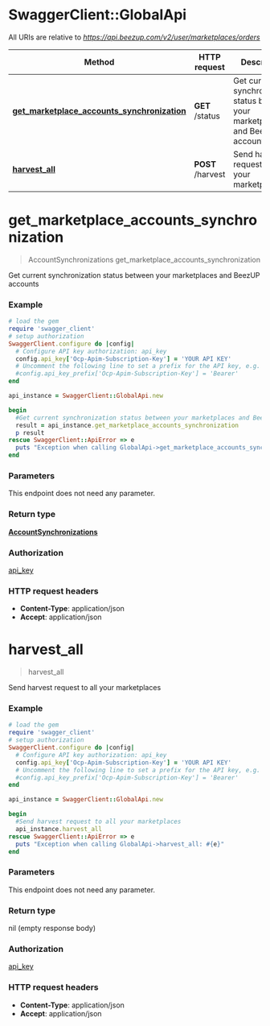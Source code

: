 # SwaggerClient::GlobalApi

All URIs are relative to *https://api.beezup.com/v2/user/marketplaces/orders*

Method | HTTP request | Description
------------- | ------------- | -------------
[**get_marketplace_accounts_synchronization**](GlobalApi.md#get_marketplace_accounts_synchronization) | **GET** /status | Get current synchronization status between your marketplaces and BeezUP accounts
[**harvest_all**](GlobalApi.md#harvest_all) | **POST** /harvest | Send harvest request to all your marketplaces


# **get_marketplace_accounts_synchronization**
> AccountSynchronizations get_marketplace_accounts_synchronization

Get current synchronization status between your marketplaces and BeezUP accounts

### Example
```ruby
# load the gem
require 'swagger_client'
# setup authorization
SwaggerClient.configure do |config|
  # Configure API key authorization: api_key
  config.api_key['Ocp-Apim-Subscription-Key'] = 'YOUR API KEY'
  # Uncomment the following line to set a prefix for the API key, e.g. 'Bearer' (defaults to nil)
  #config.api_key_prefix['Ocp-Apim-Subscription-Key'] = 'Bearer'
end

api_instance = SwaggerClient::GlobalApi.new

begin
  #Get current synchronization status between your marketplaces and BeezUP accounts
  result = api_instance.get_marketplace_accounts_synchronization
  p result
rescue SwaggerClient::ApiError => e
  puts "Exception when calling GlobalApi->get_marketplace_accounts_synchronization: #{e}"
end
```

### Parameters
This endpoint does not need any parameter.

### Return type

[**AccountSynchronizations**](AccountSynchronizations.md)

### Authorization

[api_key](../README.md#api_key)

### HTTP request headers

 - **Content-Type**: application/json
 - **Accept**: application/json



# **harvest_all**
> harvest_all

Send harvest request to all your marketplaces

### Example
```ruby
# load the gem
require 'swagger_client'
# setup authorization
SwaggerClient.configure do |config|
  # Configure API key authorization: api_key
  config.api_key['Ocp-Apim-Subscription-Key'] = 'YOUR API KEY'
  # Uncomment the following line to set a prefix for the API key, e.g. 'Bearer' (defaults to nil)
  #config.api_key_prefix['Ocp-Apim-Subscription-Key'] = 'Bearer'
end

api_instance = SwaggerClient::GlobalApi.new

begin
  #Send harvest request to all your marketplaces
  api_instance.harvest_all
rescue SwaggerClient::ApiError => e
  puts "Exception when calling GlobalApi->harvest_all: #{e}"
end
```

### Parameters
This endpoint does not need any parameter.

### Return type

nil (empty response body)

### Authorization

[api_key](../README.md#api_key)

### HTTP request headers

 - **Content-Type**: application/json
 - **Accept**: application/json



